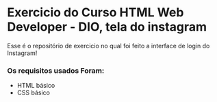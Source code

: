 # Exercicio do Curso HTML Web Developer - DIO, tela do instagram

Esse é o repositório de exercicio no qual foi feito a interface de login do Instagram!

### Os requisitos usados Foram:

* HTML básico
* CSS básico
